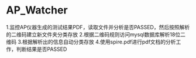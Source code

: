 # AP_Watcher
1.监控AP仪器生成的测试结果PDF，读取文件并分析是否PASSED，然后按照解析的二维码建立新文件夹分类存放
2.根据二维码规则访问mysql数据库解析18位二维码
3.根据解析出的信息自动分类存放
4.使用spire.pdf进行pdf文档的分析工作，判断结果是否PASSED